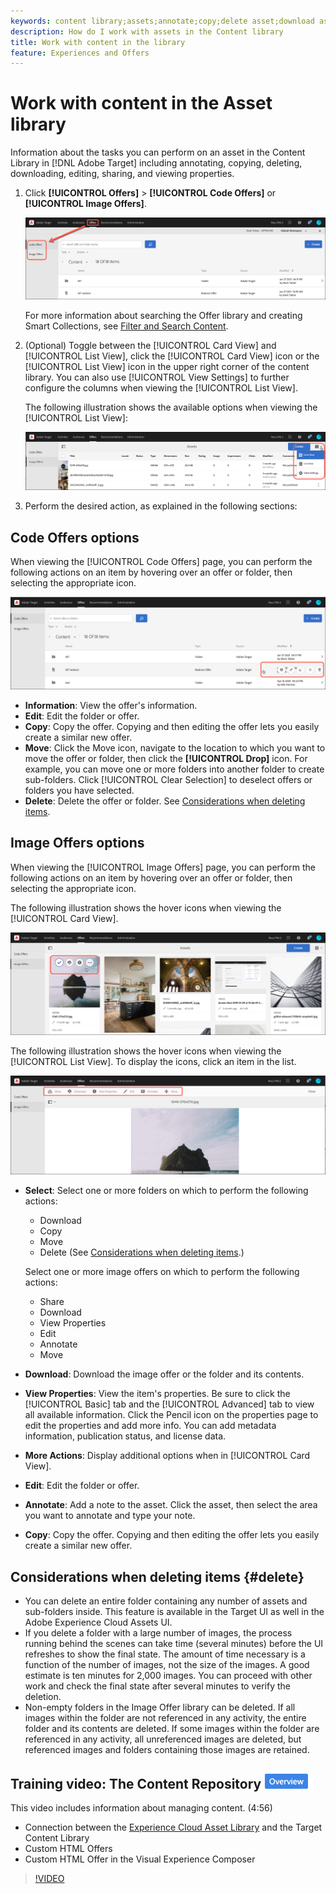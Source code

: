 ```yaml
---
keywords: content library;assets;annotate;copy;delete asset;download asset;edit content;share card;view content properties
description: How do I work with assets in the Content library
title: Work with content in the library
feature: Experiences and Offers
---
```


# Work with content in the Asset library

Information about the tasks you can perform on an asset in the Content Library in [!DNL Adobe Target] including annotating, copying, deleting, downloading, editing, sharing, and viewing properties.

1. Click **[!UICONTROL Offers]** > **[!UICONTROL Code Offers]** or **[!UICONTROL Image Offers]**.

   ![Code Offers and Image Offers tabs](/help/c-experiences/c-manage-content/assets/offers-both.png)

   For more information about searching the Offer library and creating Smart Collections, see [Filter and Search Content](/help/c-experiences/c-manage-content/filter-and-search-content.md#concept_3B59B8F025BF4CEA82ECC5199D365276). 

1. (Optional) Toggle between the [!UICONTROL Card View] and [!UICONTROL List View], click the [!UICONTROL Card View] icon or the [!UICONTROL List View] icon in the upper right corner of the content library. You can also use [!UICONTROL View Settings] to further configure the columns when viewing the [!UICONTROL List View]. 

   The following illustration shows the available options when viewing the [!UICONTROL List View]:

   ![List View options](/help/c-experiences/c-manage-content/assets/view-settings-options.png)

1. Perform the desired action, as explained in the following sections:

## Code Offers options

When viewing the [!UICONTROL Code Offers] page, you can perform the following actions on an item by hovering over an offer or folder, then selecting the appropriate icon.

![Hover icons on Code Offers tab](/help/c-experiences/c-manage-content/assets/code-offers-hover-icons.png)

* **Information**: View the offer's information.
* **Edit**: Edit the folder or offer.
* **Copy**: Copy the offer. Copying and then editing the offer lets you easily create a similar new offer.
* **Move**: Click the Move icon, navigate to the location to which you want to move the offer or folder, then click the **[!UICONTROL Drop]** icon. For example, you can move one or more folders into another folder to create sub-folders. Click [!UICONTROL Clear Selection] to deselect offers or folders you have selected.
* **Delete**: Delete the offer or folder. See [Considerations when deleting items](#delete).

## Image Offers options

When viewing the [!UICONTROL Image Offers] page, you can perform the following actions on an item by hovering over an offer or folder, then selecting the appropriate icon.

The following illustration shows the hover icons when viewing the [!UICONTROL Card View].

![Hover icons on the Image Offers tab when in Card View](/help/c-experiences/c-manage-content/assets/image-offers-hover-icons.png)

The following illustration shows the hover icons when viewing the [!UICONTROL List View]. To display the icons, click an item in the list.

![Hover icons on the Image Offers tab when in List View](/help/c-experiences/c-manage-content/assets/list-view-hover.png)

* **Select**: Select one or more folders on which to perform the following actions:

  * Download
  * Copy
  * Move
  * Delete (See [Considerations when deleting items](#delete).)

  Select one or more image offers on which to perform the following actions:

  * Share
  * Download
  * View Properties
  * Edit
  * Annotate
  * Move

* **Download**: Download the image offer or the folder and its contents.
* **View Properties**: View the item's properties. Be sure to click the [!UICONTROL Basic] tab and the [!UICONTROL Advanced] tab to view all available information. Click the Pencil icon on the properties page to edit the properties and add more info. You can add metadata information, publication status, and license data.
* **More Actions**: Display additional options when in [!UICONTROL Card View].
* **Edit**: Edit the folder or offer.
* **Annotate**: Add a note to the asset. Click the asset, then select the area you want to annotate and type your note.
* **Copy**: Copy the offer. Copying and then editing the offer lets you easily create a similar new offer.

## Considerations when deleting items {#delete}

* You can delete an entire folder containing any number of assets and sub-folders inside. This feature is available in the Target UI as well in the Adobe Experience Cloud Assets UI.
* If you delete a folder with a large number of images, the process running behind the scenes can take time (several minutes) before the UI refreshes to show the final state. The amount of time necessary is a function of the number of images, not the size of the images. A good estimate is ten minutes for 2,000 images. You can proceed with other work and check the final state after several minutes to verify the deletion.
* Non-empty folders in the Image Offer library can be deleted. If all images within the folder are not referenced in any activity, the entire folder and its contents are deleted. If some images within the folder are referenced in any activity, all unreferenced images are deleted, but referenced images and folders containing those images are retained.

## Training video: The Content Repository ![Overview badge](/help/assets/overview.png)

This video includes information about managing content. (4:56)

* Connection between the [Experience Cloud Asset Library](https://experienceleague.adobe.com/docs/core-services/interface/assets/creative-cloud.html) and the Target Content Library 
* Custom HTML Offers 
* Custom HTML Offer in the Visual Experience Composer

>[!VIDEO](https://video.tv.adobe.com/v/17387) 
